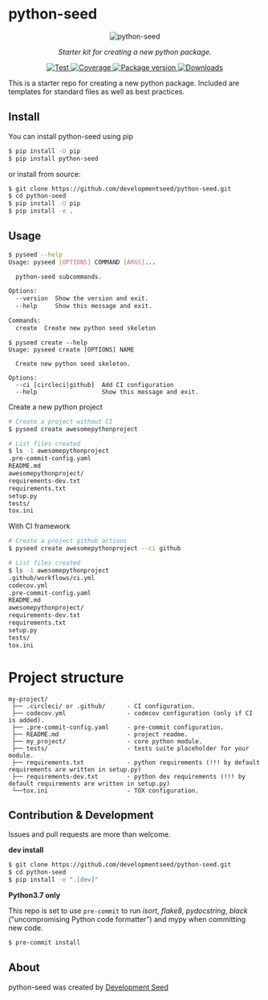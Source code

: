 # python-seed

<p align="center">
  <img src="https://user-images.githubusercontent.com/10407788/90814089-905bf800-e2f6-11ea-8bd7-2639fa1177af.png" style="max-width: 800px;" alt="python-seed"></a>
</p>
<p align="center">
  <em>Starter kit for creating a new python package.</em>
</p>
<p align="center">
  <a href="https://github.com/developmentseed/python-seed/actions?query=workflow%3ACI" target="_blank">
      <img src="https://github.com/developmentseed/python-seed/workflows/CI/badge.svg" alt="Test">
  </a>
  <a href="https://codecov.io/gh/developmentseed/python-seed" target="_blank">
      <img src="https://codecov.io/gh/developmentseed/python-seed/branch/master/graph/badge.svg" alt="Coverage">
  </a>
  <a href="https://pypi.org/project/python-seed" target="_blank">
      <img src="https://img.shields.io/pypi/v/python-seed?color=%2334D058&label=pypi%20package" alt="Package version">
  </a>
  <a href="https://github.com/developmentseed/python-seed/blob/master/LICENSE" target="_blank">
      <img src="https://img.shields.io/github/license/developmentseed/python-seed.svg" alt="Downloads">
  </a>
</p>

This is a starter repo for creating a new python package. Included are templates for standard files as well as best practices.

## Install

You can install python-seed using pip

```bash
$ pip install -U pip
$ pip install python-seed
```

or install from source:

```bash
$ git clone https://github.com/developmentseed/python-seed.git
$ cd python-seed
$ pip install -U pip
$ pip install -e .
```

## Usage

```bash
$ pyseed --help
Usage: pyseed [OPTIONS] COMMAND [ARGS]...

  python-seed subcommands.

Options:
  --version  Show the version and exit.
  --help     Show this message and exit.

Commands:
  create  Create new python seed skeleton
```

```
$ pyseed create --help
Usage: pyseed create [OPTIONS] NAME

  Create new python seed skeleton.

Options:
  --ci [circleci|github]  Add CI configuration
  --help                  Show this message and exit.
```

Create a new python project

```bash
# Create a project without CI
$ pyseed create awesomepythonproject

# List files created
$ ls -1 awesomepythonproject
.pre-commit-config.yaml
README.md
awesomepythonproject/
requirements-dev.txt
requirements.txt
setup.py
tests/
tox.ini
```

With CI framework

```bash
# Create a project github actions
$ pyseed create awesomepythonproject --ci github

# List files created
$ ls -1 awesomepythonproject
.github/workflows/ci.yml
codecov.yml
.pre-commit-config.yaml
README.md
awesomepythonproject/
requirements-dev.txt
requirements.txt
setup.py
tests/
tox.ini
```

# Project structure

```
my-project/
 ├── .circleci/ or .github/      - CI configuration.
 ├── codecov.yml                 - codecov configuration (only if CI is added).
 ├── .pre-commit-config.yaml     - pre-commit configuration.
 ├── README.md                   - project readme.
 ├── my_project/                 - core python module.
 ├── tests/                      - tests suite placeholder for your module.
 ├── requirements.txt            - python requirements (!!! by default requirements are written in setup.py)
 ├── requirements-dev.txt        - python dev requirements (!!! by default requirements are written in setup.py)
 └──tox.ini                      - TOX configuration.
```


## Contribution & Development

Issues and pull requests are more than welcome.

**dev install**

```bash
$ git clone https://github.com/developmentseed/python-seed.git
$ cd python-seed
$ pip install -e ".[dev]"
```

**Python3.7 only**

This repo is set to use `pre-commit` to run *isort*, *flake8*, *pydocstring*, *black* ("uncompromising Python code formatter") and mypy when committing new code.

```bash
$ pre-commit install
```

## About
python-seed was created by [Development Seed](<http://developmentseed.org>)

